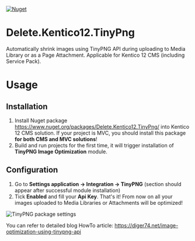 [![Nuget](https://img.shields.io/badge/nuget-v1.1.0-blue.svg)](https://www.nuget.org/packages/Delete.Kentico12.TinyPng/)

# Delete.Kentico12.TinyPng
Automatically shrink images using TinyPNG API during uploading to Media Library or as a Page Attachment. Applicable for Kentico 12 CMS (including Service Pack).

# Usage
## Installation
1. Install Nuget package https://www.nuget.org/packages/Delete.Kentico12.TinyPng/ into Kentico 12 CMS solution. If your project is MVC, you should install this package **for both CMS and MVC solutions**!
2. Build and run projects for the first time, it will trigger installation of **TinyPNG Image Optimization** module.

## Configuration
1. Go to **Settings application -> Integration -> TinyPNG** (section should appear after successful module installation)
2. Tick **Enabled** and fill your **Api Key**. That's it! From now on all your images uploaded to Media Libraries or Attachments will be optimized!

![TinyPNG package settings](https://i.imgur.com/iDcaCiD.png)

You can refer to detailed blog HowTo article: https://diger74.net/image-optimization-using-tinypng-api
